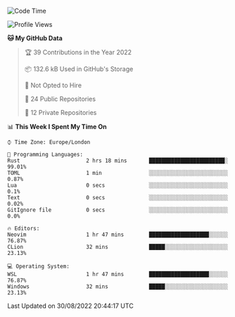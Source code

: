 <!--START_SECTION:waka-->
![Code Time](http://img.shields.io/badge/Code%20Time-224%20hrs%207%20mins-blue)

![Profile Views](http://img.shields.io/badge/Profile%20Views-0-blue)

**🐱 My GitHub Data** 

> 🏆 39 Contributions in the Year 2022
 > 
> 📦 132.6 kB Used in GitHub's Storage 
 > 
> 🚫 Not Opted to Hire
 > 
> 📜 24 Public Repositories 
 > 
> 🔑 12 Private Repositories  
 > 
📊 **This Week I Spent My Time On** 

```text
⌚︎ Time Zone: Europe/London

💬 Programming Languages: 
Rust                     2 hrs 18 mins       ████████████████████████░   99.01% 
TOML                     1 min               ░░░░░░░░░░░░░░░░░░░░░░░░░   0.87% 
Lua                      0 secs              ░░░░░░░░░░░░░░░░░░░░░░░░░   0.1% 
Text                     0 secs              ░░░░░░░░░░░░░░░░░░░░░░░░░   0.02% 
GitIgnore file           0 secs              ░░░░░░░░░░░░░░░░░░░░░░░░░   0.0%

🔥 Editors: 
Neovim                   1 hr 47 mins        ███████████████████░░░░░░   76.87% 
CLion                    32 mins             █████░░░░░░░░░░░░░░░░░░░░   23.13%

💻 Operating System: 
WSL                      1 hr 47 mins        ███████████████████░░░░░░   76.87% 
Windows                  32 mins             █████░░░░░░░░░░░░░░░░░░░░   23.13%

```


 Last Updated on 30/08/2022 20:44:17 UTC
<!--END_SECTION:waka-->